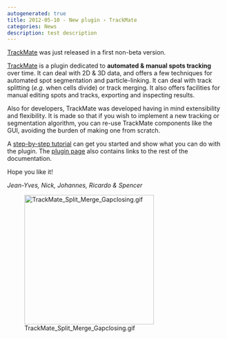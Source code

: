 ```yaml
---
autogenerated: true
title: 2012-05-10 - New plugin › TrackMate
categories: News
description: test description
---
```


[TrackMate](/plugins/trackmate) was just released in a first non-beta version.

[TrackMate](/plugins/trackmate) is a plugin dedicated to **automated & manual spots tracking** over time. It can deal with 2D & 3D data, and offers a few techniques for automated spot segmentation and particle-linking. It can deal with track splitting (*e.g.* when cells divide) or track merging. It also offers facilities for manual editing spots and tracks, exporting and inspecting results.

Also for developers, TrackMate was developed having in mind extensibility and flexibility. It is made so that if you wish to implement a new tracking or segmentation algorithm, you can re-use TrackMate components like the GUI, avoiding the burden of making one from scratch.

A [step-by-step tutorial](/plugins/trackmate/getting-started) can get you started and show what you can do with the plugin. The [plugin page](/plugins/trackmate) also contains links to the rest of the documentation.

Hope you like it!

*Jean-Yves, Nick, Johannes, Ricardo & Spencer*

<figure><img src="/media/plugins/trackmate Split Merge Gapclosing.gif" title="TrackMate_Split_Merge_Gapclosing.gif" width="300" alt="TrackMate_Split_Merge_Gapclosing.gif" /><figcaption aria-hidden="true">TrackMate_Split_Merge_Gapclosing.gif</figcaption></figure>



